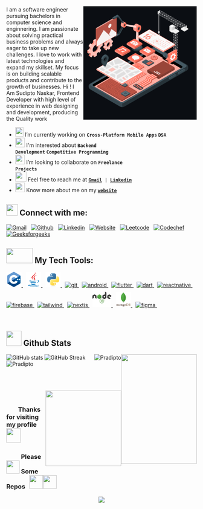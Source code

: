 <p align='center'> <img src="https://readme-typing-svg.herokuapp.com?font=Ubuntu&weight=500&size=35&pause=1000&color=7B68EE&center=true&vCenter=true&width=515&height=65&lines=Hola!+Welcome+to+my+profile+%E2%9C%8C%EF%B8%8F;Nice+to+meet+you+%F0%9F%98%8A;Have+a+nice+day+%F0%9F%8C%9E" alt='' /> </p>

<!-- <img src="https://github.com/Pradipto-m/Pradipto-m/blob/master/Github_Assets/Banner.gif" alt='' /> -->

<!-- # <p align='center'> < Hello World, I am <img src="https://github.com/Pradipto-m/Pradipto-m/blob/master/Github_Assets/pro.png" height='38' width='215' /> <img src="https://github.com/Tarikul-Islam-Anik/Animated-Fluent-Emojis/blob/master/Emojis/Hand%20gestures/Waving%20Hand%20Medium-Light%20Skin%20Tone.png" alt='' height='50' width='50'/> /> -->

<!-- <img align='right' src="https://media3.giphy.com/media/YYQ6sw8jt2HRxX4uVi/giphy.gif" alt='' height="300" width="300"></img> -->
<img align='right' src="https://github.com/Pradipto-m/Pradipto-m/blob/master/Github_Assets/aboutGif.gif" alt='' height='300' width='300' />

<p> I am a software engineer pursuing bachelors in computer science and enginnering. I am passionate about solving practical business problems and always eager to take up new challenges. I love to work with latest technologies and expand my skillset. My focus is on building scalable products and contribute to the growth of businesses. Hi ! I Am Sudipto Naskar, Frontend Developer with high level of experience in web designing and development, producing the Quality work </p>

- <img src="https://media4.giphy.com/media/XZlSZ7VqS6IfZQsE2c/giphy.gif" alt="" height="25" width="21" /> I’m currently working on **<code>Cross-Platform Mobile Apps</code> <code>DSA</code>**
- <img src="https://media4.giphy.com/media/R92ZGUtkGMMUApP8mY/giphy.gif" alt="" height="25" width="25" /> I'm interested about **<code>Backend Development</code>&nbsp;<code>Competitive Programming</code>**
- <img src="https://github.com/Tarikul-Islam-Anik/Animated-Fluent-Emojis/blob/master/Emojis/Hand%20gestures/Handshake.png" alt="" height="25" width="25" /> I’m looking to collaborate on **<code>Freelance Projects</code>**
- <img src="https://github.com/Tarikul-Islam-Anik/Animated-Fluent-Emojis/blob/master/Emojis/Objects/E-Mail.png" alt="" height="26" width="29" /> Feel free to reach me at <code>**[Gmail](mailto:prostyles.096@gmail.com)** | **[Linkedin](https://linkedin.com/in/pradipto-mondal)**</code>
- <img src="https://github.com/Tarikul-Islam-Anik/Animated-Fluent-Emojis/blob/master/Emojis/Objects/Laptop.png" alt="" height="25" width="25" /> Know more about me on my **<code>[website](impradipto.web.app)</code>**


## <img src="https://github.com/Tarikul-Islam-Anik/Animated-Fluent-Emojis/blob/master/Emojis/Hand%20gestures/Handshake.png" alt='' width='30' height='30' /> Connect with me:

[![Gmail](https://img.shields.io/badge/Gmail-D14836?style=for-the-badge&logo=gmail&logoColor=white)](mailto:prostyles.096@gmail.com) &nbsp;
[![Github](https://img.shields.io/badge/GitHub-100000?style=for-the-badge&logo=github&logoColor=white)](https://github.com/Pradipto-m/) &nbsp;
[![Linkedin](https://img.shields.io/badge/LinkedIn-0077B5?style=for-the-badge&logo=linkedin&logoColor=white)](https://linkedin.com/in/pradipto-mondal/) &nbsp;
[![Website](https://img.shields.io/badge/Website-46a2f1.svg?&style=for-the-badge&logo=Google-Chrome&logoColor=white)](https://impradipto.web.app) &nbsp;
[![Leetcode](https://img.shields.io/badge/-LeetCode-FFA116?style=for-the-badge&logo=LeetCode&logoColor=black)](https://leetcode.com/Prostyles/) &nbsp;
[![Codechef](https://img.shields.io/badge/-CodeChef-5B4638?style=for-the-badge&logo=CodeChef&logoColor=white)](https://codechef.com/users/procodes_96) &nbsp;
[![Geeksforgeeks](https://img.shields.io/badge/GeeksforGeeks-298D46?style=for-the-badge&logo=geeksforgeeks&logoColor=white)](https://auth.geeksforgeeks.org/user/pradipto96) &nbsp;
<!-- [![Hackerearth](https://img.shields.io/badge/HackerEarth-%232C3454.svg?&style=for-the-badge&logo=HackerEarth&logoColor=Blue)](https://hackerearth.com/@Prostyles_96) -->
<!-- [![Website](https://img.shields.io/static/v1?label=Website&message=.&style=for-the-badge&logo=google-chrome&logoColor=white&labelColor=blue&color=blue)](https://impradipto.web.app) -->


## <img src="https://media1.giphy.com/media/jSKBmKkvo2dPQQtsR1/giphy.gif" alt='' height="40" width="70" /> My Tech Tools:

<p align="left">
<a href="https://www.w3schools.com/cpp/" target="_blank" rel="noreferrer"> <img src="https://raw.githubusercontent.com/devicons/devicon/master/icons/cplusplus/cplusplus-original.svg" alt="cplusplus" width="40" height="40"/> </a> &nbsp;
<a href="https://www.java.com" target="_blank" rel="noreferrer"> <img src="https://raw.githubusercontent.com/devicons/devicon/master/icons/java/java-original.svg" alt="java" width="40" height="40"/> </a> &nbsp;
<a href="https://www.python.org" target="_blank" rel="noreferrer"> <img src="https://raw.githubusercontent.com/devicons/devicon/master/icons/python/python-original.svg" alt="python" width="40" height="40"/> </a> &nbsp;
<a href="https://git-scm.com/" target="_blank" rel="noreferrer"> <img src="https://www.vectorlogo.zone/logos/git-scm/git-scm-icon.svg" alt="git" width="40" height="40"/> </a> &nbsp;
<a href="https://developer.android.com/docs" target="_blank" rel="noreferrer"> <img src="https://cdn-icons-png.flaticon.com/512/5969/5969010.png" alt="android" width="45" height="45"/> </a> &nbsp;
<a href="https://flutter.dev" target="_blank" rel="noreferrer"> <img src="https://www.vectorlogo.zone/logos/flutterio/flutterio-icon.svg" alt="flutter" width="40" height="40"/> </a> &nbsp;
<a href="https://dart.dev" target="_blank" rel="noreferrer"> <img src="https://www.vectorlogo.zone/logos/dartlang/dartlang-icon.svg" alt="dart" width="40" height="40"/> </a> &nbsp;
<a href="https://reactnative.dev/" target="_blank" rel="noreferrer"> <img src="https://reactnative.dev/img/header_logo.svg" alt="reactnative" width="40" height="40"/> </a> &nbsp;
<a href="https://firebase.google.com/" target="_blank" rel="noreferrer"> <img src="https://www.vectorlogo.zone/logos/firebase/firebase-icon.svg" alt="firebase" width="40" height="40"/> </a> &nbsp;
<a href="https://tailwindcss.com/" target="_blank" rel="noreferrer"> <img src="https://www.vectorlogo.zone/logos/tailwindcss/tailwindcss-icon.svg" alt="tailwind" width="40" height="40"/> </a> &nbsp;
<a href="https://nextjs.org/" target="_blank" rel="noreferrer"> <img src="https://cdn.worldvectorlogo.com/logos/nextjs-2.svg" alt="nextjs" width="40" height="40"/> </a> &nbsp;
<a href="https://nodejs.org" target="_blank" rel="noreferrer"> <img src="https://raw.githubusercontent.com/devicons/devicon/master/icons/nodejs/nodejs-original-wordmark.svg" alt="nodejs" width="50" height="50"/> </a> &nbsp;
<a href="https://www.mongodb.com/" target="_blank" rel="noreferrer"> <img src="https://raw.githubusercontent.com/devicons/devicon/master/icons/mongodb/mongodb-original-wordmark.svg" alt="mongodb" width="40" height="40"/> </a> &nbsp;
<a href="https://www.figma.com/" target="_blank" rel="noreferrer"> <img src="https://www.vectorlogo.zone/logos/figma/figma-icon.svg" alt="figma" width="40" height="40"/> </a> &nbsp;
</p>

<br/>

## <img src="https://media4.giphy.com/media/VEzBzSyEOKtXGuPIQw/giphy.gif" alt='' height="40" width="40" /> Github Stats

<img align='right' src="https://media2.giphy.com/media/5ndklThG9vUUdTmgMn/giphy.gif" width='200' height='290'></img>
![GitHub stats](https://github-readme-stats.vercel.app/api?username=Pradipto-m&count_private=true&show_icons=true&theme=gotham&border_radius=8)
![GitHub Streak](https://github-readme-streak-stats.herokuapp.com/?user=Pradipto-m&theme=gotham&border_radius=8)
<img align="right" src="http://github-profile-summary-cards.vercel.app/api/cards/repos-per-language?username=pradipto-m&theme=tokyonight" alt="Pradipto" />
<img src="https://github-readme-stats.vercel.app/api/top-langs/?username=pradipto-m&layout=compact&theme=gotham" alt="Pradipto" />


<!-- ![Lines of code](https://img.shields.io/badge/Written-5M%20lines%20of%20code-blue)
![Profile views](https://gpvc.arturio.dev/Pradipto-m)
![Profile views](https://komarev.com/ghpvc/?username=Pradipto-m&label=Profile%20views&color=0e75b6&style=flat)
![Profile visitors](https://visitor-badge.glitch.me/badge?page_id=Pradipto-m.Pradipto-m) -->

<br/>
<br/>

<img align='right' src="https://media2.giphy.com/media/7DPisN3JAKJhEyDHIW/giphy.gif" width="200" height="200"></img>
<br/>
### &nbsp;&nbsp;&nbsp;&nbsp;&nbsp;&nbsp;&nbsp; Thanks for visiting my profile <img src="https://github.com/Tarikul-Islam-Anik/Animated-Fluent-Emojis/blob/master/Emojis/Smilies/Heart%20Exclamation.png" alt='' width='38' height='38' />
### &nbsp;&nbsp;&nbsp;&nbsp;&nbsp;&nbsp;&nbsp;&nbsp;&nbsp; Please <img src="https://media2.giphy.com/media/ObNTw8Uzwy6KQ/giphy.gif" alt='' width='35' height='35' /> Some Repos &nbsp; <img src="https://github.com/Tarikul-Islam-Anik/Animated-Fluent-Emojis/blob/master/Emojis/Hand%20gestures/Backhand%20Index%20Pointing%20Right%20Medium-Light%20Skin%20Tone.png" alt='' width='36' height='36' /><img src="https://github.com/Tarikul-Islam-Anik/Animated-Fluent-Emojis/blob/master/Emojis/Hand%20gestures/Backhand%20Index%20Pointing%20Left%20Medium-Light%20Skin%20Tone.png" alt='' width='36' height='36' />

<p align='center'><img src="https://capsule-render.vercel.app/api?type=waving&color=gradient&height=100&section=footer"/></p>
